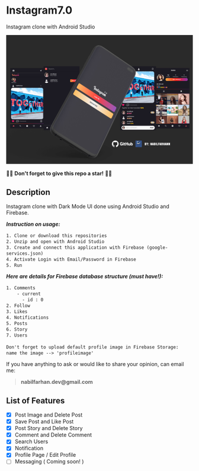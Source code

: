 # Instagram7.0
Instagram clone with Android Studio

![Instagram7.0](https://github.com/nabilfarhann/Instagram7.0/blob/master/Screenshot/Instagram7.0.jpg?raw=true)

:star2::star2: **Don't forget to give this repo a star!** :star2::star2:

## Description
Instagram clone with Dark Mode UI done using Android Studio and Firebase.

***Instruction on usage:***
````
1. Clone or download this repositories
2. Unzip and open with Android Studio
3. Create and connect this application with Firebase (google-services.json)
4. Activate Login with Email/Password in Firebase
5. Run
````

***Here are details for Firebase database structure (must have!):***
````
1. Comments
    - current
      - id : 0
2. Follow
3. Likes
4. Notifications
5. Posts
6. Story
7. Users

Don't forget to upload default profile image in Firebase Storage:
name the image --> 'profileimage'
````

If you have anything to ask or would like to share your opinion, can email me:
> **__nabilfarhan.dev@gmail.com__**

## List of Features
- [x] Post Image and Delete Post
- [x] Save Post and Like Post
- [x] Post Story and Delete Story
- [x] Comment and Delete Comment
- [x] Search Users
- [x] Notification
- [x] Profile Page / Edit Profile
- [ ] Messaging ( Coming soon! )
